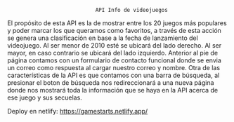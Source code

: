                                 API Info de videojuegos

El propósito de esta API es la de mostrar entre los 20 juegos más populares y poder marcar los que 
queramos como favoritos, a través de esta acción se genera una clasificación en base a la 
fecha de lanzamiento del videojuego. Al ser menor de 2010 esté se ubicará del lado derecho.
Al ser mayor, en caso contrario se ubicará del lado izquierdo. 
Anterior al pie de página contamos con un formulario de contacto funcional donde se envia un correo
como respuesta al cargar nuestro correo y nombre.
Otra de las características de la API es que contamos con una barra de búsqueda, al presionar 
el boton de búsqueda nos redireccionará a una nueva página donde nos mostrará toda la información
que se haya en la API acerca de ese juego y sus secuelas.

Deploy en netlify: https://gamestarts.netlify.app/
